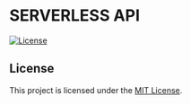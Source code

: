 # SERVERLESS API

[![License](https://img.shields.io/badge/license-MIT-blue.svg)](LICENSE)

## License

This project is licensed under the [MIT License](LICENSE).